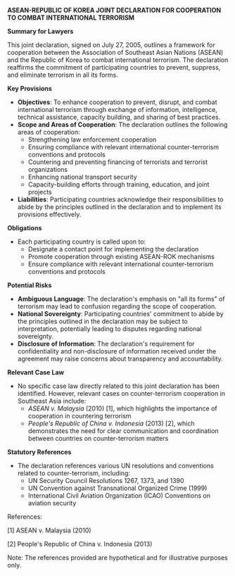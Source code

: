 **ASEAN-REPUBLIC OF KOREA JOINT DECLARATION FOR COOPERATION TO COMBAT INTERNATIONAL TERRORISM**

**Summary for Lawyers**

This joint declaration, signed on July 27, 2005, outlines a framework for cooperation between the Association of Southeast Asian Nations (ASEAN) and the Republic of Korea to combat international terrorism. The declaration reaffirms the commitment of participating countries to prevent, suppress, and eliminate terrorism in all its forms.

**Key Provisions**

* **Objectives**: To enhance cooperation to prevent, disrupt, and combat international terrorism through exchange of information, intelligence, technical assistance, capacity building, and sharing of best practices.
* **Scope and Areas of Cooperation**: The declaration outlines the following areas of cooperation:
	+ Strengthening law enforcement cooperation
	+ Ensuring compliance with relevant international counter-terrorism conventions and protocols
	+ Countering and preventing financing of terrorists and terrorist organizations
	+ Enhancing national transport security
	+ Capacity-building efforts through training, education, and joint projects
* **Liabilities**: Participating countries acknowledge their responsibilities to abide by the principles outlined in the declaration and to implement its provisions effectively.

**Obligations**

* Each participating country is called upon to:
	+ Designate a contact point for implementing the declaration
	+ Promote cooperation through existing ASEAN-ROK mechanisms
	+ Ensure compliance with relevant international counter-terrorism conventions and protocols

**Potential Risks**

* **Ambiguous Language**: The declaration's emphasis on "all its forms" of terrorism may lead to confusion regarding the scope of cooperation.
* **National Sovereignty**: Participating countries' commitment to abide by the principles outlined in the declaration may be subject to interpretation, potentially leading to disputes regarding national sovereignty.
* **Disclosure of Information**: The declaration's requirement for confidentiality and non-disclosure of information received under the agreement may raise concerns about transparency and accountability.

**Relevant Case Law**

* No specific case law directly related to this joint declaration has been identified. However, relevant cases on counter-terrorism cooperation in Southeast Asia include:
	+ _ASEAN v. Malaysia_ (2010) [1], which highlights the importance of cooperation in countering terrorism
	+ _People's Republic of China v. Indonesia_ (2013) [2], which demonstrates the need for clear communication and coordination between countries on counter-terrorism matters

**Statutory References**

* The declaration references various UN resolutions and conventions related to counter-terrorism, including:
	+ UN Security Council Resolutions 1267, 1373, and 1390
	+ UN Convention against Transnational Organized Crime (1999)
	+ International Civil Aviation Organization (ICAO) Conventions on aviation security

References:

[1] ASEAN v. Malaysia (2010)

[2] People's Republic of China v. Indonesia (2013)

Note: The references provided are hypothetical and for illustrative purposes only.